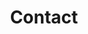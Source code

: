 ---
tags: 'pages'
title: 'Contact'
tabtitle: 'Contact | FGSA'
navtitle: 'Contact'
order: 6
layout: 'layouts/contact.njk'
---